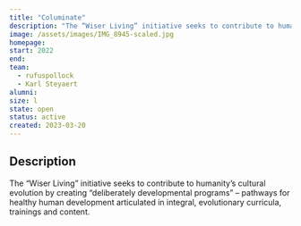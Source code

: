 ```yaml
---
title: "Columinate"
description: "The “Wiser Living” initiative seeks to contribute to humanity’s cultural evolution by creating “deliberately developmental programs” – pathways for healthy human development articulated in integral, evolutionary curricula, trainings and content."
image: /assets/images/IMG_8945-scaled.jpg
homepage:
start: 2022
end: 
team:
  - rufuspollock
  - Karl Steyaert
alumni:
size: l
state: open
status: active
created: 2023-03-20
---
```


## Description

The “Wiser Living” initiative seeks to contribute to humanity’s cultural evolution by creating “deliberately developmental programs” – pathways for healthy human development articulated in integral, evolutionary curricula, trainings and content.





